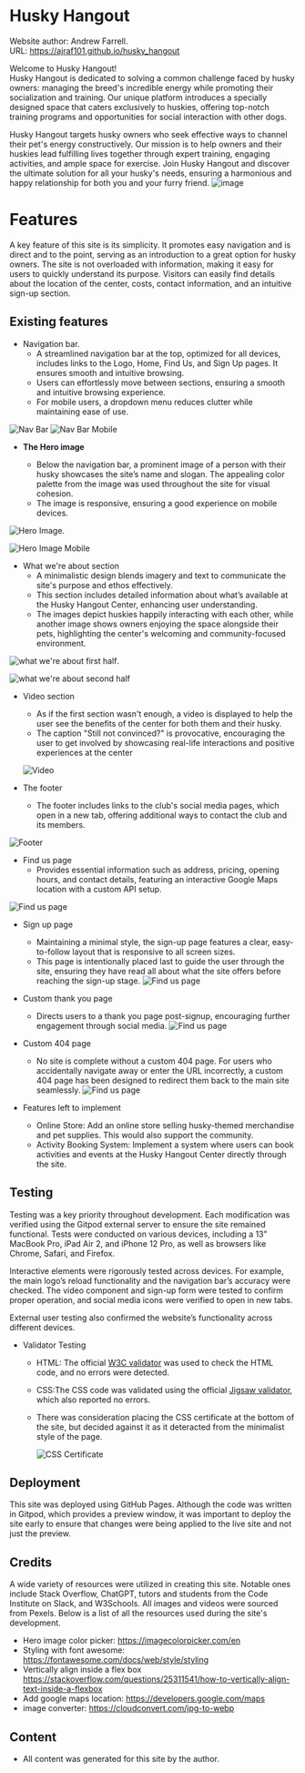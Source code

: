 # Husky Hangout
Website author: Andrew Farrell.  
URL: https://ajraf101.github.io/husky_hangout

Welcome to Husky Hangout!  
Husky Hangout is dedicated to solving a common challenge faced by husky owners: managing the breed's incredible energy while promoting their socialization and training. Our unique platform introduces a specially designed space that caters exclusively to huskies, offering top-notch training programs and opportunities for social interaction with other dogs.

Husky Hangout targets husky owners who seek effective ways to channel their pet's energy constructively. Our mission is to help owners and their huskies lead fulfilling lives together through expert training, engaging activities, and ample space for exercise. Join Husky Hangout and discover the ultimate solution for all your husky's needs, ensuring a harmonious and happy relationship for both you and your furry friend.
![image](assets/screenshots/ami.png)

# Features
A key feature of this site is its simplicity. It promotes easy navigation and is direct and to the point, serving as an introduction to a great option for husky owners. The site is not overloaded with information, making it easy for users to quickly understand its purpose. Visitors can easily find details about the location of the center, costs, contact information, and an intuitive sign-up section.
## Existing features
- Navigation bar. 
  - A streamlined navigation bar at the top, optimized for all devices, includes links to the Logo, Home, Find Us, and Sign Up pages. It ensures smooth and intuitive browsing. 
  - Users can effortlessly move between sections, ensuring a smooth and intuitive browsing experience.
  - For mobile users, a dropdown menu reduces clutter while maintaining ease of use.

![Nav Bar](assets/screenshots/nav-bar.png)
![Nav Bar Mobile ](assets/screenshots/nav-bar-mobile.png)

- __The Hero image__

  - Below the navigation bar, a prominent image of a person with their husky showcases the site’s name and slogan. The appealing color palette from the image was used throughout the site for visual cohesion.
  - The image is responsive, ensuring a good experience on mobile devices.

![Hero Image](assets/screenshots/hero-image.png). 

![Hero Image Mobile](assets/screenshots/hero-image-mobile.png)


- What we're about section
  - A minimalistic design blends imagery and text to communicate the site's purpose and ethos effectively.
  - This section includes detailed information about what’s available at the Husky Hangout Center, enhancing user understanding.
  - The images depict huskies happily interacting with each other, while another image shows owners enjoying the space alongside their pets, highlighting the center's welcoming and community-focused environment.

![what we're about first half](assets/screenshots/what-section-1.png). 

![what we're about second half](assets/screenshots/what-section-2.png)

- Video section
  - As if the first section wasn't enough, a video is displayed to help the user see the benefits of the center for both them and their husky.
  - The caption "Still not convinced?" is provocative, encouraging the user to get involved by showcasing real-life interactions and positive experiences at the center

  ![Video](assets/screenshots/video-section.png)

- The footer
  - The footer includes links to the club's social media pages, which open in a new tab, offering additional ways to contact the club and its members.
  
![Footer](assets/screenshots/footer.png)
- Find us page
  - Provides essential information such as address, pricing, opening hours, and contact details, featuring an interactive Google Maps location with a custom API setup.

![Find us page](assets/screenshots/find-us-page.png)
- Sign up page
  - Maintaining a minimal style, the sign-up page features a clear, easy-to-follow layout that is responsive to all screen sizes.
  - This page is intentionally placed last to guide the user through the site, ensuring they have read all about what the site offers before reaching the sign-up stage.
![Find us page](assets/screenshots/signup.png)
- Custom thank you page
  - Directs users to a thank you page post-signup, encouraging further engagement through social media.
  ![Find us page](assets/screenshots/thankyou.png)

- Custom 404 page
  - No site is complete without a custom 404 page. For users who accidentally navigate away or enter the URL incorrectly, a custom 404 page has been designed to redirect them back to the main site seamlessly.
![Find us page](assets/screenshots/404.png)

- Features left to implement
  - Online Store: Add an online store selling husky-themed merchandise and pet supplies. This would also support the community.
  - Activity Booking System: Implement a system where users can book activities and events at the Husky Hangout Center directly through the site.



## Testing

Testing was a key priority throughout development. Each modification was verified using the Gitpod external server to ensure the site remained functional. Tests were conducted on various devices, including a 13" MacBook Pro, iPad Air 2, and iPhone 12 Pro, as well as browsers like Chrome, Safari, and Firefox.

Interactive elements were rigorously tested across devices. For example, the main logo’s reload functionality and the navigation bar’s accuracy were checked. The video component and sign-up form were tested to confirm proper operation, and social media icons were verified to open in new tabs.

External user testing also confirmed the website’s functionality across different devices.

- Validator Testing
  - HTML: The official [W3C validator](https://validator.w3.org/) was used to check the HTML code, and no errors were detected.
  - CSS:The CSS code was validated using the official [Jigsaw validator](https://jigsaw.w3.org/css-validator/), which also reported no errors.
  - There was consideration placing the CSS certificate at the bottom of the site, but decided against it as it deteracted from the minimalist style of the page.

    ![CSS Certificate](assets/screenshots/cert.png)

## Deployment

This site was deployed using GitHub Pages. Although the code was written in Gitpod, which provides a preview window, it was important to deploy the site early to ensure that changes were being applied to the live site and not just the preview.

## Credits
A wide variety of resources were utilized in creating this site. Notable ones include Stack Overflow, ChatGPT, tutors and students from the Code Institute on Slack, and W3Schools. All images and videos were sourced from Pexels. Below is a list of all the resources used during the site's development.
  - Hero image color picker: https://imagecolorpicker.com/en
  - Styling with font awesome: https://fontawesome.com/docs/web/style/styling
  - Vertically align inside a flex box https://stackoverflow.com/questions/25311541/how-to-vertically-align-text-inside-a-flexbox
  - Add google maps location: https://developers.google.com/maps
  - image converter: https://cloudconvert.com/jpg-to-webp

## Content
- All content was generated for this site by the author.